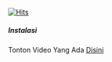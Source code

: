 [![Hits](https://hits.seeyoufarm.com/api/count/incr/badge.svg?url=https%3A%2F%2Fgithub.com%2FHostinger-Team%2FWindows&count_bg=%2373E51D&title_bg=%23000000&icon=windows.svg&icon_color=%23FFFFFF&title=MY+HIT&edge_flat=false)](https://api.onee.eu.org)

<h5>Instalasi</h5>

<p>Tonton Video Yang Ada <a href="https://youtu.be/FqvwlMuOcvg">Disini</a>
